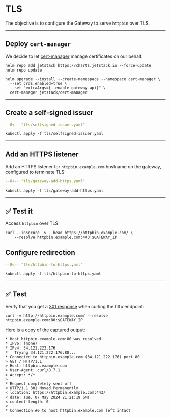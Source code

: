 # TLS

The objective is to configure the Gateway to serve `httpbin` over TLS.

---

## Deploy `cert-manager`

We decide to let [cert-manager](https://cert-manager.io/docs/) manage certificates on our behalf.

```shell
helm repo add jetstack https://charts.jetstack.io --force-update
helm repo update
```

```shell
helm upgrade --install --create-namespace --namespace cert-manager \
  --set crds.enabled=true \
  --set "extraArgs={--enable-gateway-api}" \
  cert-manager jetstack/cert-manager
```

---

## Create a self-signed issuer

```yaml linenums="1"
--8<-- "tls/selfsigned-issuer.yaml"
```

```shell
kubectl apply -f tls/selfsigned-issuer.yaml
```

---

## Add an HTTPS listener

Add an HTTPS listener for `httpbin.example.com` hostname on the gateway, configured to terminate TLS:

```yaml linenums="1" hl_lines="7 18-21"
--8<-- "tls/gateway-add-https.yaml"
```

```shell
kubectl apply -f tls/gateway-add-https.yaml
```

---

## :white_check_mark: Test it

Access `httpbin` over TLS:

```shell
curl --insecure -v --head https://httpbin.example.com/ \
    --resolve httpbin.example.com:443:$GATEWAY_IP
```

## Configure redirection

```yaml linenums="1" hl_lines="11 28"
--8<-- "tls/httpbin-to-https.yaml"
```

```shell
kubectl apply -f tls/httpbin-to-https.yaml
```

---

## :white_check_mark: Test

Verify that you get a [301 response](https://developer.mozilla.org/en-US/docs/Web/HTTP/Status/301) when curling the http endpoint:

```shell
curl -v http://httpbin.example.com/ --resolve httpbin.example.com:80:$GATEWAY_IP
```

Here is a copy of the captured output:

```console linenums="1" hl_lines="12-13"
* Host httpbin.example.com:80 was resolved.
* IPv6: (none)
* IPv4: 34.121.222.176
*   Trying 34.121.222.176:80...
* Connected to httpbin.example.com (34.121.222.176) port 80
> GET / HTTP/1.1
> Host: httpbin.example.com
> User-Agent: curl/8.7.1
> Accept: */*
>
* Request completely sent off
< HTTP/1.1 301 Moved Permanently
< location: https://httpbin.example.com:443/
< date: Tue, 07 May 2024 21:21:19 GMT
< content-length: 0
<
* Connection #0 to host httpbin.example.com left intact
```
